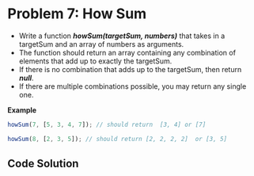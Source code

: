 # Problem 7: How Sum

- Write a function **_howSum(targetSum, numbers)_** that takes in a targetSum and an array of numbers as arguments.
- The function should return an array containing any combination of elements that add up to exactly the targetSum.
- If there is no combination that adds up to the targetSum, then return **_null_**.
- If there are multiple combinations possible, you may return any single one.

**Example**

```javascript
howSum(7, [5, 3, 4, 7]); // should return  [3, 4] or [7]

howSum(8, [2, 3, 5]); // should return [2, 2, 2, 2]  or [3, 5]
```

## Code Solution
